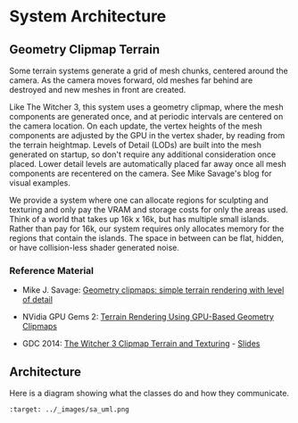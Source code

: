 System Architecture
=====================

## Geometry Clipmap Terrain
Some terrain systems generate a grid of mesh chunks, centered around the camera. As the camera moves forward, old meshes far behind are destroyed and new meshes in front are created.

Like The Witcher 3, this system uses a geometry clipmap, where the mesh components are generated once, and at periodic intervals are centered on the camera location. On each update, the vertex heights of the mesh components are adjusted by the GPU in the vertex shader, by reading from the terrain heightmap. Levels of Detail (LODs) are built into the mesh generated on startup, so don't require any additional consideration once placed. Lower detail levels are automatically placed far away once all mesh components are recentered on the camera. See Mike Savage's blog for visual examples.

We provide a system where one can allocate regions for sculpting and texturing and only pay the VRAM and storage costs for only the areas used. Think of a world that takes up 16k x 16k, but has multiple small islands. Rather than pay for 16k, our system requires only allocates memory for the regions that contain the islands. The space in between can be flat, hidden, or have collision-less shader generated noise.


### Reference Material
* Mike J. Savage: [Geometry clipmaps: simple terrain rendering with level of detail](https://mikejsavage.co.uk/blog/geometry-clipmaps.html)

* NVidia GPU Gems 2: [Terrain Rendering Using GPU-Based Geometry Clipmaps](https://developer.nvidia.com/gpugems/gpugems2/part-i-geometric-complexity/chapter-2-terrain-rendering-using-gpu-based-geometry)

* GDC 2014: [The Witcher 3 Clipmap Terrain and Texturing](https://archive.org/details/GDC2014Gollent) - [Slides](https://ubm-twvideo01.s3.amazonaws.com/o1/vault/GDC2014/Presentations/Gollent_Marcin_Landscape_Creation_and.pdf)

## Architecture
Here is a diagram showing what the classes do and how they communicate.

```{image} images/sa_uml.png
:target: ../_images/sa_uml.png
```